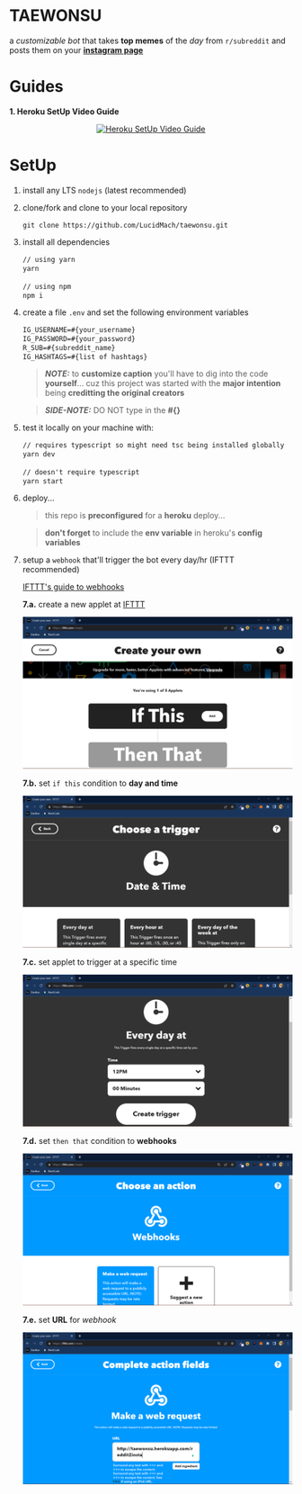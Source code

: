 # TAEWONSU

a _customizable bot_ that takes **top memes** of the _day_ from `r/subreddit` and posts them on your [**instagram page**](https://www.instagram.com/taewonsu/)

# Guides

**1. Heroku SetUp Video Guide**

<div align="center">

[![Heroku SetUp Video Guide](https://img.youtube.com/vi/Wr-6jx4DILA/0.jpg)](https://youtu.be/Q9vDaU8piKc)

</div>

# SetUp

1.  install any LTS `nodejs` (latest recommended)

2.  clone/fork and clone to your local repository

    ```
    git clone https://github.com/LucidMach/taewonsu.git
    ```

3.  install all dependencies

    ```
    // using yarn
    yarn

    // using npm
    npm i
    ```

4.  create a file `.env` and set the following environment variables

    ```
    IG_USERNAME=#{your_username}
    IG_PASSWORD=#{your_password}
    R_SUB=#{subreddit_name}
    IG_HASHTAGS=#{list of hashtags}
    ```

    > **_NOTE:_** to **customize caption** you'll have to dig into the code **yourself**... cuz this project was started with the **major intention** being **creditting the original creators**

    > **_SIDE-NOTE:_** DO NOT type in the **#{}**

5.  test it locally on your machine with:

    ```
    // requires typescript so might need tsc being installed globally
    yarn dev

    // doesn't require typescript
    yarn start
    ```

6.  deploy...

    > this repo is **preconfigured** for a **heroku** deploy...

    > **don't forget** to include the **env variable** in heroku's **config variables**

7.  setup a `webhook` that'll trigger the bot every day/hr (IFTTT recommended)

    [IFTTT's guide to webhooks](https://ifttt.com/explore/what-is-a-webhook)

    **7.a.** create a new applet at [IFTTT](https://ifttt.com/create)

    ![IFTTT HOME](/assets/7a.png)

    **7.b.** set `if this` condition to **day and time**

    ![IFTTT IF THIS](/assets/7b.png)

    **7.c.** set applet to trigger at a specific time

    ![IFTTT DAY and TIME](/assets/7c.png)

    **7.d.** set `then that` condition to **webhooks**

    ![IFTTT THEN THAT](/assets/7d.png)

    **7.e.** set **URL** for _webhook_

    ![IFTT WebHooks](/assets/7e.png)
